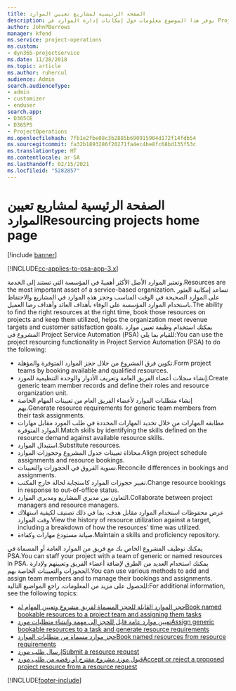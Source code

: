 ```yaml
---
title: الصفحة الرئيسية لمشاريع تعيين الموارد
description: يوفر هذا الموضوع معلومات حول إمكانات إدارة الموارد في Project Service Automation (‏PSA‏) لـ Dynamics 365.
author: JohnPBurrows
manager: kfend
ms.service: project-operations
ms.custom:
- dyn365-projectservice
ms.date: 11/28/2018
ms.topic: article
ms.author: ruhercul
audience: Admin
search.audienceType:
- admin
- customizer
- enduser
search.app:
- D365CE
- D365PS
- ProjectOperations
ms.openlocfilehash: 7fb1e2fbe08c3b2885b690915904d172f14fdb54
ms.sourcegitcommit: fa32b1893286f20271fa4ec4be8fc68bd135f53c
ms.translationtype: HT
ms.contentlocale: ar-SA
ms.lasthandoff: 02/15/2021
ms.locfileid: "5282857"
---
```

# <a name="resourcing-projects-home-page"></a><span data-ttu-id="8e158-103">الصفحة الرئيسية لمشاريع تعيين الموارد</span><span class="sxs-lookup"><span data-stu-id="8e158-103">Resourcing projects home page</span></span>

[!include [banner](../includes/psa-now-project-operations.md)]

[!INCLUDE[cc-applies-to-psa-app-3.x](../includes/cc-applies-to-psa-app-3x.md)]

<span data-ttu-id="8e158-104">وتعتبر الموارد الأصل الأكثر أهميةً في المؤسسة التي تستند إلى الخدمة.</span><span class="sxs-lookup"><span data-stu-id="8e158-104">Resources are the most important asset of a service-based organization.</span></span> <span data-ttu-id="8e158-105">تساعد إمكانية العثور على الموارد الصحيحة في الوقت المناسب وحجز هذه الموارد في المشاريع والاحتفاظ باستخدام الموارد المؤسسة على الوفاء بأهداف العائد وأهداف رضا العميل.</span><span class="sxs-lookup"><span data-stu-id="8e158-105">The ability to find the right resources at the right time, book those resources on projects and keep them utilized, helps the organization meet revenue targets and customer satisfaction goals.</span></span> <span data-ttu-id="8e158-106">يمكنك استخدام وظيفة تعيين موارد المشروع في Project Service Automation (‏PSA) للقيام بما يلي:</span><span class="sxs-lookup"><span data-stu-id="8e158-106">You can use the project resourcing functionality in Project Service Automation (PSA) to do the following:</span></span>

- <span data-ttu-id="8e158-107">تكوين فرق المشروع من خلال حجز الموارد المتوفرة والمؤهلة.</span><span class="sxs-lookup"><span data-stu-id="8e158-107">Form project teams by booking available and qualified resources.</span></span>
- <span data-ttu-id="8e158-108">إنشاء سجلات أعضاء الفريق العامة وتعريف الأدوار والوحدة التنظيمية للمورد.</span><span class="sxs-lookup"><span data-stu-id="8e158-108">Create generic team member records and define their roles and resource organization unit.</span></span>
- <span data-ttu-id="8e158-109">إنشاء متطلبات الموارد لأعضاء الفريق العام من تعيينات المهام الخاصة بهم.</span><span class="sxs-lookup"><span data-stu-id="8e158-109">Generate resource requirements for generic team members from their task assignments.</span></span>
- <span data-ttu-id="8e158-110">مطابقه المهارات من خلال تحديد المهارات المحددة في طلب المورد مقابل مهارات الموارد المتوفرة.</span><span class="sxs-lookup"><span data-stu-id="8e158-110">Match skills by identifying the skills defined on the resource demand against available resource skills.</span></span>
- <span data-ttu-id="8e158-111">استبدال الموارد.</span><span class="sxs-lookup"><span data-stu-id="8e158-111">Substitute resources.</span></span>
- <span data-ttu-id="8e158-112">محاذاة تعيينات جدول المشروع وحجوزات الموارد.</span><span class="sxs-lookup"><span data-stu-id="8e158-112">Align project schedule assignments and resource bookings.</span></span>
- <span data-ttu-id="8e158-113">تسوية الفروق في الحجوزات والتعيينات.</span><span class="sxs-lookup"><span data-stu-id="8e158-113">Reconcile differences in bookings and assignments.</span></span>
- <span data-ttu-id="8e158-114">تغيير حجوزات الموارد كاستجابة لحالة خارج المكتب.</span><span class="sxs-lookup"><span data-stu-id="8e158-114">Change resource bookings in response to out-of-office status.</span></span>
- <span data-ttu-id="8e158-115">التعاون بين مديري المشاريع ومديري الموارد.</span><span class="sxs-lookup"><span data-stu-id="8e158-115">Collaborate between project managers and resource managers.</span></span>
- <span data-ttu-id="8e158-116">عرض محفوظات استخدام الموارد مقابل هدف، بما في ذلك تصنيف لكيفية استهلاك وقت الموارد.</span><span class="sxs-lookup"><span data-stu-id="8e158-116">View the history of resource utilization against a target, including a breakdown of how the resources' time was utilized.</span></span>
- <span data-ttu-id="8e158-117">صيانة مستودع مهارات وكفاءة.</span><span class="sxs-lookup"><span data-stu-id="8e158-117">Maintain a skills and proficiency repository.</span></span>


<span data-ttu-id="8e158-118">يمكنك توظيف المشروع الخاص بك مع فريق من الموارد العامة أو المسماة في PSA.</span><span class="sxs-lookup"><span data-stu-id="8e158-118">You can staff your project with a team of generic or named resources in PSA.</span></span> <span data-ttu-id="8e158-119">يمكنك استخدام العديد من الطرق لإضافة أعضاء الفريق وتعيينهم ولإدارة الحجوزات والتعيينات الخاصة بهم.</span><span class="sxs-lookup"><span data-stu-id="8e158-119">You can use various methods to add and assign team members and to manage their bookings and assignments.</span></span> <span data-ttu-id="8e158-120">للحصول على مزيد من المعلومات، راجع المواضيع التالية:</span><span class="sxs-lookup"><span data-stu-id="8e158-120">For additional information, see the following topics:</span></span>

- [<span data-ttu-id="8e158-121">حجز الموارد القابلة للحجز المسماة لفريق مشروع وتعيين المهام له</span><span class="sxs-lookup"><span data-stu-id="8e158-121">Book named bookable resources to a project team and assigning them tasks</span></span>](assign-named-bookable-resource.md)
- [<span data-ttu-id="8e158-122">تعيين موارد عامة قابل للحجز إلى مهمة وإنشاء متطلبات مورد</span><span class="sxs-lookup"><span data-stu-id="8e158-122">Assign generic bookable resources to a task and generate resource requirements</span></span>](assign-generic-bookable-resource.md)
- [<span data-ttu-id="8e158-123">حجز موارد مسماة من متطلبات الموارد</span><span class="sxs-lookup"><span data-stu-id="8e158-123">Book named resources from resource requirements</span></span>](book-named-resource.md)
- [<span data-ttu-id="8e158-124">إرسال طلب مورد</span><span class="sxs-lookup"><span data-stu-id="8e158-124">Submit a resource request</span></span>](submit-resource-request.md)
- [<span data-ttu-id="8e158-125">قبول مورد مشروع مقترح أو رفضه من طلب مورد</span><span class="sxs-lookup"><span data-stu-id="8e158-125">Accept or reject a proposed project resource from a resource request</span></span>](accept-reject-proposed-resource.md)


[!INCLUDE[footer-include](../includes/footer-banner.md)]